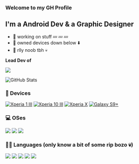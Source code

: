 ### Welcome to my GH Profile

## I'm a Android Dev & a Graphic Designer
- 🔭 working on stuff 💤 💤 💤
- 📱 owned devices down below ⬇️
- 👀 rlly noob tbh 💀

**Lead Dev of**

[![](https://img.shields.io/badge/XperiaOSSDev%20%20-000000?style=flat-square&logo=Sony&logoColor=FFFFFF&labelColor=000000)](https://github.com/xperiaossdev)

![GitHub Stats](https://github-readme-stats.vercel.app/api?username=saku-bruh&theme=omni&show_icons=true)

### 📱 Devices
[![Xperia 1 III](https://img.shields.io/badge/Xperia%201%20III-000000?style=flat-square&logo=Sony&logoColor=FFFFFF&labelColor=000000)](https://www.sony-asia.com/electronics/smartphones/xperia-1m3)
[![Xperia 10 III](https://img.shields.io/badge/Xperia%2010%20III-000000?style=flat-square&logo=Sony&logoColor=FFFFFF&labelColor=000000)](https://www.sony-asia.com/electronics/smartphones/xperia-10m3)
[![Xperia X](https://img.shields.io/badge/Xperia%20%20X-000000?style=flat-square&logo=Sony&logoColor=FFFFFF&labelColor=000000)](https://www.gsmarena.com/sony_xperia_x-7948.php)
[![Galaxy S9+](https://img.shields.io/badge/Galaxy%20%20S9+-000000?style=flat-square&logo=Samsung&logoColor=FFFFFF&labelColor=000000)](https://www.gsmarena.com/samsung_galaxy_s9+-8967.php)

### 💻 OSes

[![](https://img.shields.io/badge/Android-13-3DDC84?style=flat-square&logo=android&logoColor=3DDC84&labelColor=000000)](https://www.android.com/)
[![](https://img.shields.io/badge/Windows-11-00A4EF?style=flat-square&logo=windows&logoColor=00A4EF&labelColor=000000)](https://www.microsoft.com/windows/get-windows-11/)
[![](https://img.shields.io/badge/ArchCraft-Linux-467015?style=flat-square&logo=archlinux&logoColor=467015&labelColor=000000)](https://archcraft.io/)

### 👨‍💻 Languages (only know a bit of some rip bozo 💀)

[![](https://img.shields.io/badge/Bash/PS-000000?style=flat-square&logo=powershell&logoColor=ffffff)](https://www.shell.com/)
[![](https://img.shields.io/badge/-Node.js-43853d?style=flat-square&logo=node.js&logoColor=ffffff)](https://nodejs.org/)
[![](https://img.shields.io/badge/TypeScript-cb3837?style=flat-square&logo=TypeScript&logoColor=ffffff)](https://www.typescriptlang.org/)
[![](https://img.shields.io/badge/-NPM-cb3837?style=flat-square&logo=npm&logoColor=white)](https://npmjs.com/)
[![](https://img.shields.io/badge/-CSS-1572B6?style=flat-square&logo=css3&logoColor=white)](https://www.w3.org/Style/CSS/)